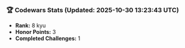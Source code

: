### 🏆 Codewars Stats (Updated: 2025-10-30 13:23:43 UTC)

- **Rank:** 8 kyu
- **Honor Points:** 3
- **Completed Challenges:** 1

